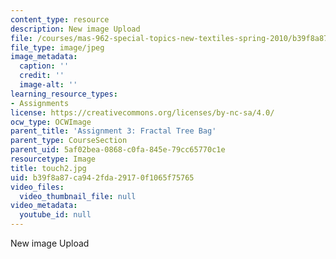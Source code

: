 ```yaml
---
content_type: resource
description: New image Upload
file: /courses/mas-962-special-topics-new-textiles-spring-2010/b39f8a87ca942fda29170f1065f75765_touch2.jpg
file_type: image/jpeg
image_metadata:
  caption: ''
  credit: ''
  image-alt: ''
learning_resource_types:
- Assignments
license: https://creativecommons.org/licenses/by-nc-sa/4.0/
ocw_type: OCWImage
parent_title: 'Assignment 3: Fractal Tree Bag'
parent_type: CourseSection
parent_uid: 5af02bea-0868-c0fa-845e-79cc65770c1e
resourcetype: Image
title: touch2.jpg
uid: b39f8a87-ca94-2fda-2917-0f1065f75765
video_files:
  video_thumbnail_file: null
video_metadata:
  youtube_id: null
---
```

New image Upload
